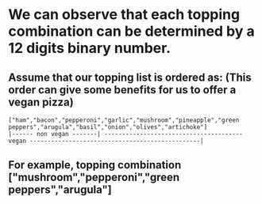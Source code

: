 # We can observe that each topping combination can be determined by a 12 digits binary number.

## Assume that our topping list is ordered as: (This order can give some benefits for us to offer a vegan pizza)
```
["ham","bacon","pepperoni","garlic","mushroom","pineapple","green peppers","arugula","basil","onion","olives","artichoke"]
|------ non vegan -------| --------------------------------------- vegan ------------------------------------------------|
```
  
## For example, topping combination ["mushroom","pepperoni","green peppers","arugula"]
